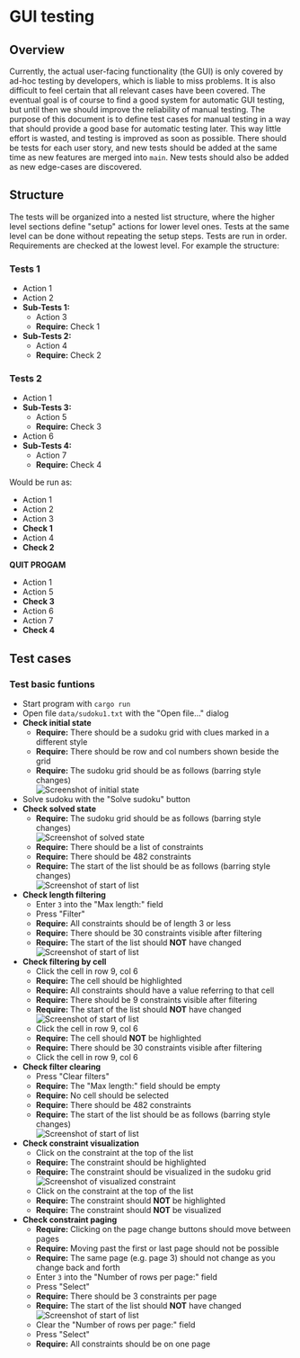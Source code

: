 # GUI testing

## Overview

Currently, the actual user-facing functionality (the GUI) is only covered by ad-hoc testing by developers, which is liable to miss problems.
It is also difficult to feel certain that all relevant cases have been covered.
The eventual goal is of course to find a good system for automatic GUI testing, but until then we should improve the reliability of manual testing.
The purpose of this document is to define test cases for manual testing in a way that should provide a good base for automatic testing later.
This way little effort is wasted, and testing is improved as soon as possible.
There should be tests for each user story, and new tests should be added at the same time as new features are merged into `main`.
New tests should also be added as new edge-cases are discovered.

## Structure

The tests will be organized into a nested list structure, where the higher level sections define "setup" actions for lower level ones.
Tests at the same level can be done without repeating the setup steps.
Tests are run in order.
Requirements are checked at the lowest level. For example the structure:


### Tests 1
- Action 1
- Action 2
- **Sub-Tests 1:**
    - Action 3
    - **Require:** Check 1
- **Sub-Tests 2:**
    - Action 4
    - **Require:** Check 2
### Tests 2
- Action 1
- **Sub-Tests 3:**
    - Action 5
    - **Require:** Check 3
- Action 6
- **Sub-Tests 4:**
    - Action 7
    - **Require:** Check 4

Would be run as:
- Action 1
- Action 2
- Action 3
- **Check 1**
- Action 4
- **Check 2**

**QUIT PROGAM**

- Action 1
- Action 5
- **Check 3**
- Action 6
- Action 7
- **Check 4**

## Test cases

### Test basic funtions
- Start program with `cargo run`
- Open file `data/sudoku1.txt` with the "Open file..." dialog
- **Check initial state**
    - **Require:** There should be a sudoku grid with clues marked in a different style
    - **Require:** There should be row and col numbers shown beside the grid
    - **Require:** The sudoku grid should be as follows (barring style changes)  
    ![Screenshot of initial state](initial.png "Initial sudoku state")  
- Solve sudoku with the "Solve sudoku" button
- **Check solved state**
    - **Require:** The sudoku grid should be as follows (barring style changes)  
    ![Screenshot of solved state](solved.png "Solved sudoku state")  
    - **Require:** There should be a list of constraints
    - **Require:** There should be 482 constraints
    - **Require:** The start of the list should be as follows (barring style changes)  
    ![Screenshot of start of list](list_start.png "First three constraints")  
- **Check length filtering**
    - Enter `3` into the "Max length:" field
    - Press "Filter"
    - **Require:** All constraints should be of length 3 or less
    - **Require:** There should be 30 constraints visible after filtering
    - **Require:** The start of the list should **NOT** have changed  
    ![Screenshot of start of list](list_start.png "First three constraints")  
- **Check filtering by cell**
    - Click the cell in row 9, col 6
    - **Require:** The cell should be highlighted
    - **Require:** All constraints should have a value referring to that cell
    - **Require:** There should be 9 constraints visible after filtering
    - **Require:** The start of the list should **NOT** have changed  
    ![Screenshot of start of list](list_start.png "First three constraints")  
    - Click the cell in row 9, col 6
    - **Require:** The cell should **NOT** be highlighted
    - **Require:** There should be 30 constraints visible after filtering
    - Click the cell in row 9, col 6
- **Check filter clearing**
    - Press "Clear filters"
    - **Require:** The "Max length:" field should be empty
    - **Require:** No cell should be selected
    - **Require:** There should be 482 constraints
    - **Require:** The start of the list should be as follows (barring style changes)  
    ![Screenshot of start of list](list_start.png "First three constraints")
- **Check constraint visualization**
    - Click on the constraint at the top of the list
    - **Require:** The constraint should be highlighted
    - **Require:** The constraint should be visualized in the sudoku grid  
    ![Screenshot of visualized constraint](constraint_viz.png "Constraint visualized")  
    - Click on the constraint at the top of the list
    - **Require:** The constraint should **NOT** be highlighted
    - **Require:** The constraint should **NOT** be visualized
- **Check constraint paging**
    - **Require:** Clicking on the page change buttons should move between pages
    - **Require:** Moving past the first or last page should not be possible
    - **Require:** The same page (e.g. page 3) should not change as you change back and forth
    - Enter `3` into the "Number of rows per page:" field
    - Press "Select"
    - **Require:** There should be 3 constraints per page
    - **Require:** The start of the list should **NOT** have changed  
    ![Screenshot of start of list](list_start.png "First three constraints")  
    - Clear the "Number of rows per page:" field
    - Press "Select"
    - **Require:** All constraints should be on one page
